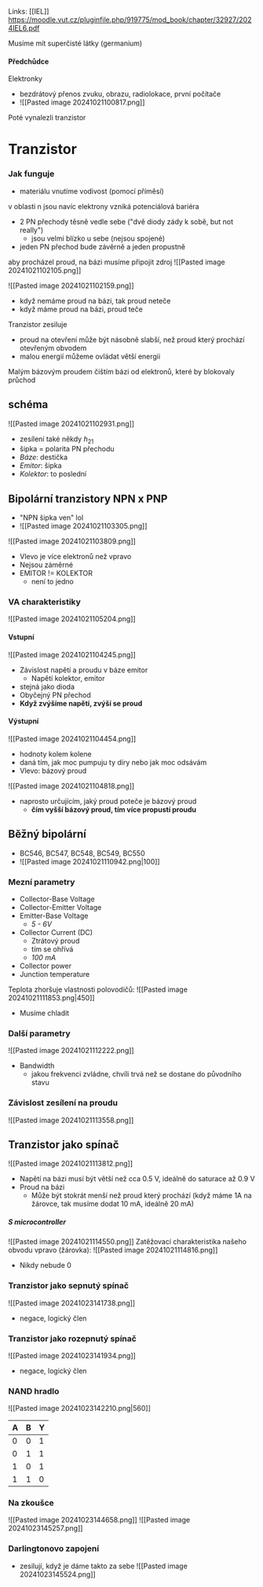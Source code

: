 Links: [[IEL]]
https://moodle.vut.cz/pluginfile.php/919775/mod_book/chapter/32927/2024IEL6.pdf

Musíme mít superčisté látky (germanium)

#### Předchůdce
Elektronky
- bezdrátový přenos zvuku, obrazu, radiolokace, první počítače
- ![[Pasted image 20241021100817.png]]

Poté vynalezli tranzistor

# Tranzistor
### Jak funguje
- materiálu vnutíme vodivost (pomocí příměsí)

v oblasti n jsou navíc elektrony
vzniká potenciálová bariéra

- 2 PN přechody těsně vedle sebe ("dvě diody zády k sobě, but not really")
	- jsou velmi blízko u sebe (nejsou spojené)
- jeden PN přechod bude závěrně a jeden propustně

aby procházel proud, na bázi musíme připojit zdroj
![[Pasted image 20241021102105.png]]

![[Pasted image 20241021102159.png]]

- když nemáme proud na bázi, tak proud neteče
- když máme proud na bázi, proud teče

Tranzistor zesiluje
- proud na otevření může být násobně slabší, než proud který prochází otevřeným obvodem
- malou energií můžeme ovládat větší energii


Malým bázovým proudem čištím bázi od elektronů, které by blokovaly průchod
## schéma
![[Pasted image 20241021102931.png]]
- zesílení také někdy $h_{21}$
- šipka = polarita PN přechodu
- *Báze*: destička
- *Emitor*: šipka
- *Kolektor*: to poslední

## Bipolární tranzistory NPN x PNP
- "NPN šipka ven" lol
- ![[Pasted image 20241021103305.png]]

![[Pasted image 20241021103809.png]]
- Vlevo je více elektronů než vpravo
- Nejsou záměrné
- EMITOR != KOLEKTOR
	- není to jedno
### VA charakteristiky
![[Pasted image 20241021105204.png]]
#### Vstupní
![[Pasted image 20241021104245.png]]
- Závislost napětí a proudu v báze emitor
	- Napětí kolektor, emitor
- stejná jako dioda 
- Obyčejný PN přechod
- **Když zvýšíme napětí, zvýší se proud**

#### Výstupní 
![[Pasted image 20241021104454.png]]
- hodnoty kolem kolene
- daná tím, jak moc pumpuju ty díry nebo jak moc odsávám
- Vlevo: bázový proud

![[Pasted image 20241021104818.png]]
- naprosto určujícím, jaký proud poteče je bázový proud
	- **čím vyšší bázový proud, tím více propustí proudu**

## Běžný bipolární
- BC546, BC547, BC548, BC549, BC550
- ![[Pasted image 20241021110942.png|100]]
### Mezní parametry
- Collector-Base Voltage
- Collector-Emitter Voltage
- Emitter-Base Voltage
	- *5 - 6V*
- Collector Current (DC)
	- Ztrátový proud
	- tím se ohřívá
	- *100 mA*
- Collector power
- Junction temperature

Teplota zhoršuje vlastnosti polovodičů:
![[Pasted image 20241021111853.png|450]]
- Musíme chladit

### Další parametry
![[Pasted image 20241021112222.png]]
- Bandwidth 
	- jakou frekvenci zvládne, chvíli trvá než se dostane do původního stavu
### Závislost zesílení na proudu
![[Pasted image 20241021113558.png]]

## Tranzistor jako spínač 
![[Pasted image 20241021113812.png]]
- Napětí na bázi musí být větší než cca 0.5 V, ideálně do saturace až 0.9 V
- Proud na bázi
	- Může být stokrát menší než proud který prochází (když máme 1A na žárovce, tak musíme dodat 10 mA, ideálně 20 mA)

##### S microcontroller
![[Pasted image 20241021114550.png]]
Zatěžovací charakteristika našeho obvodu vpravo (žárovka):
![[Pasted image 20241021114816.png]]
- Nikdy nebude 0

### Tranzistor jako sepnutý spínač
![[Pasted image 20241023141738.png]]
- negace, logický člen
### Tranzistor jako rozepnutý spínač
![[Pasted image 20241023141934.png]]
- negace, logický člen

### NAND hradlo
![[Pasted image 20241023142210.png|560]]


| A   | B   | Y   |
| --- | --- | --- |
| 0   | 0   | 1   |
| 0   | 1   | 1   |
| 1   | 0   | 1   |
| 1   | 1   | 0   |

### Na zkoušce
![[Pasted image 20241023144658.png]]
![[Pasted image 20241023145257.png]]

### Darlingtonovo zapojení
- zesilují, když je dáme takto za sebe
	![[Pasted image 20241023145524.png]]